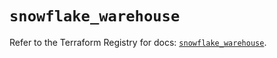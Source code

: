 # `snowflake_warehouse`

Refer to the Terraform Registry for docs: [`snowflake_warehouse`](https://registry.terraform.io/providers/snowflakedb/snowflake/2.1.1/docs/resources/warehouse).
